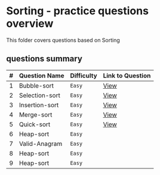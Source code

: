 # Sorting - practice questions overview
This folder covers questions based on Sorting

## questions summary
| # | Question Name | Difficulty | Link to Question |
| - | - | - | - |
| 1 | Bubble-sort | `Easy` | [View](Bubble-sort.md) | 
| 2 | Selection-sort | `Easy` | [View](Selection-sort.md) | 
| 3 | Insertion-sort | `Easy` | [View](Insertion-sort.md) | 
| 4 | Merge-sort | `Easy` | [View](Merge-sort.md) | 
| 5 | Quick-sort | `Easy` | [View](Quick-sort.md) | 
| 6 | Heap-sort | `Easy` |  | 
| 7 | Valid-Anagram | `Easy` |  | 
| 8 | Heap-sort | `Easy` |  | 
| 9 | Heap-sort | `Easy` |  | 


